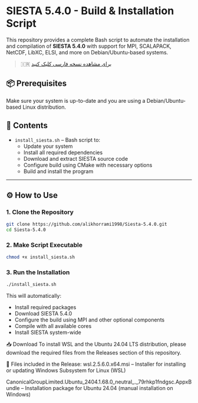 
# SIESTA 5.4.0 - Build & Installation Script

This repository provides a complete Bash script to automate the installation and compilation of **SIESTA 5.4.0** with support for MPI, SCALAPACK, NetCDF, LibXC, ELSI, and more on Debian/Ubuntu-based systems.
> 🇮🇷 [برای مشاهده نسخه فارسی کلیک کنید](./README.fa.md)
## 📦 Prerequisites

Make sure your system is up-to-date and you are using a Debian/Ubuntu-based Linux distribution.

## 📁 Contents

- `install_siesta.sh` – Bash script to:
  - Update your system
  - Install all required dependencies
  - Download and extract SIESTA source code
  - Configure build using CMake with necessary options
  - Build and install the program

---

## ⚙️ How to Use

### 1. Clone the Repository

```bash
git clone https://github.com/alikhorrami1998/Siesta-5.4.0.git
cd Siesta-5.4.0
```

### 2. Make Script Executable

```bash
chmod +x install_siesta.sh
```

### 3. Run the Installation

```bash
./install_siesta.sh
```

This will automatically:




- Install required packages  
- Download SIESTA 5.4.0
- Configure the build using MPI and other optional components  
- Compile with all available cores  
- Install SIESTA system-wide



📥 Download
To install WSL and the Ubuntu 24.04 LTS distribution, please download the required files from the Releases section of this repository.


📁 Files included in the Release:
wsl.2.5.6.0.x64.msi – Installer for installing or updating Windows Subsystem for Linux (WSL)

CanonicalGroupLimited.Ubuntu_2404.1.68.0_neutral_._79rhkp1fndgsc.AppxBundle – Installation package for Ubuntu 24.04 (manual installation on Windows)

